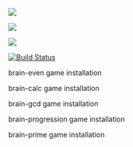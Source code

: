 <a href="https://codeclimate.com/github/ilnarkz/python-project-lvl1/maintainability"><img src="https://api.codeclimate.com/v1/badges/839314b891de0fe43bd0/maintainability" /></a>

<a href="https://codeclimate.com/github/ilnarkz/python-project-lvl1/test_coverage"><img src="https://api.codeclimate.com/v1/badges/839314b891de0fe43bd0/test_coverage" /></a>

<img src="https://github.com/ilnarkz/python-project-lvl1/workflows/python-project-lvl1/badge.svg?branch=master">

[![Build Status](https://travis-ci.com/ilnarkz/python-project-lvl1.svg?branch=master)](https://travis-ci.com/ilnarkz/python-project-lvl1)

brain-even game installation <a href="https://asciinema.org/a/ZqW9eCkk6g2lN6Bmnlx8JpNdD"/></a>

brain-calc game installation <a href="https://asciinema.org/a/tDhRTedNrmUqgpoPVLwSyQV8w"/></a>

brain-gcd game installation <a href="https://asciinema.org/a/birLiOkv81gNo7W9PINdTQ7Ds"/></a>

brain-progression game installation <a href="https://asciinema.org/a/ygpIFd9N5T1cJRLl2U5YSMUDo"/></a>

brain-prime game installation <a href="https://asciinema.org/a/z64l4gpP4HsBVmrf5D9zwVXWD"/></a>

